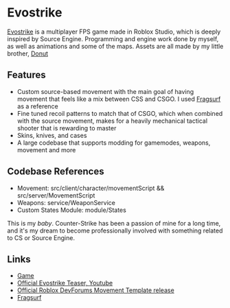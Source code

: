 # Evostrike
 [Evostrike](https://www.roblox.com/games/11287185880/Evostrike-BETA) is a multiplayer FPS game made in Roblox Studio, which is deeply inspired by Source Engine.
 Programming and engine work done by myself, as well as animations and some of the maps. Assets are all made by my little brother, [Donut](https://github.com/metr0nme)
 
## Features
- Custom source-based movement with the main goal of having movement that feels like a mix between CSS and CSGO. I used [Fragsurf](https://github.com/Olezen/UnitySourceMovement) as a reference
- Fine tuned recoil patterns to match that of CSGO, which when combined with the source movement, makes for a heavily mechanical tactical shooter that is rewarding to master
- Skins, knives, and cases
- A large codebase that supports modding for gamemodes, weapons, movement and more

## Codebase References
- Movement: src/client/character/movementScript && src/server/MovementScript
- Weapons: service/WeaponService
- Custom States Module: module/States

This is my *baby*. Counter-Strike has been a passion of mine for a long time, and it's my dream to become professionally involved with something related to CS or Source Engine.

## Links
- [Game](https://www.roblox.com/games/11287185880/Evostrike-BETA)
- [Official Evostrike Teaser, Youtube](https://www.youtube.com/watch?v=xN6tvV9pZuY&feature=youtu.be)
- [Official Roblox DevForums Movement Template release](https://devforum.roblox.com/t/source-engine-movement-open-sourced/3008646)
- [Fragsurf](https://github.com/Olezen/UnitySourceMovement)
